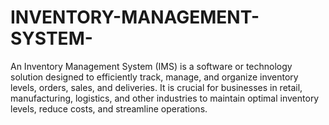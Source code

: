 # INVENTORY-MANAGEMENT-SYSTEM-
An Inventory Management System (IMS) is a software or technology solution designed to efficiently track, manage, and organize inventory levels, orders, sales, and deliveries. It is crucial for businesses in retail, manufacturing, logistics, and other industries to maintain optimal inventory levels, reduce costs, and streamline operations.
